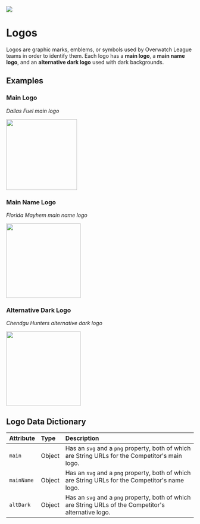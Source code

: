 <img src="https://d2y4mhrku00tr3.cloudfront.net/images/pages/about/team-logos-40f002676ef0d61a27cee08d85358575bee03e5b2374f52d2fa1b2b7fb0f061ada398c1c99e32189c64d9628b21b091f939c84ed6066ad179193de6a6305e004.jpg">

# Logos
Logos are graphic marks, emblems, or symbols used by Overwatch League teams in order to identify them. Each logo has a **main logo**, a **main name logo**, and an **alternative dark logo** used with dark backgrounds.

## Examples
### Main Logo
*Dallas Fuel main logo*

<img src="https://bnetcmsus-a.akamaihd.net/cms/page_media/NO44N7DDJAPF1508792362936.png" height=190>


### Main Name Logo
*Florida Mayhem main name logo*

<img src="https://bnetcmsus-a.akamaihd.net/cms/page_media/FQBVNDFO99P21519747890664.svg" height=200>


### Alternative Dark Logo
*Chendgu Hunters alternative dark logo*

<img src="https://bnetcmsus-a.akamaihd.net/cms/page_media/VSAVRBWU5F321544055622417.png" height=200>

## Logo Data Dictionary
| Attribute           | Type  | Description |
|:--------------------|:------|:------------|
|`main`|Object|Has an `svg` and a `png` property, both of which are String URLs for the Competitor's main logo.|
|`mainName`|Object|Has an `svg` and a `png` property, both of which are String URLs for the Competitor's name logo.|
|`altDark`|Object|Has an `svg` and a `png` property, both of which are String URLs of the Competitor's alternative logo.|